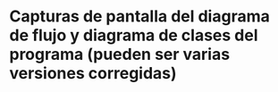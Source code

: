 # Capturas de pantalla del diagrama de flujo y diagrama de clases del programa (pueden ser varias versiones corregidas)
